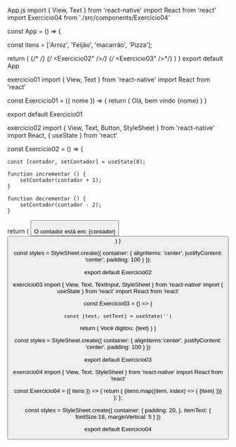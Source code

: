 App.js
import { View, Text } from 'react-native'
import React from 'react'
import Exercicio04 from './src/components/Exercicio04'

const App = () => {

  const itens = ['Arroz', 'Feijão', 'macarrão', 'Pizza'];

  return (
    <View>
      {/* <Exercicio01 nome="willames" />*/}
      {/* <Exercicio02" />*/}
       {/* <Exercicio03" />*/}
      <Exercicio04 itens={itens} />
    </View>
  )
}
export default App

exercicio01
import { View, Text } from 'react-native'
import React from 'react'

const Exercicio01 = ({ nome }) => {
  return (
    <View>
      <Text>Olá, bem vindo {nome}</Text>
    </View>
  )
}

export default Exercicio01

exercicio02
import { View, Text, Button, StyleSheet } from 'react-native'
import React, { useState } from 'react'

const Exercicio02 = () => {

    const [contador, setContador] = useState(0);

    function incrementar () {
        setContador(contador + 1);
    }

    function decrementar () {
        setContador(contador - 2);
    }

  return (
    <View style={styles.container}>
        <Button title='incrementar' onPress={incrementar} />        
        <text>O contador está em: {contador}</text>
        <Button title='decrementar' onPress={decrementar} />
    </View>
  )
}

const styles = StyleSheet.create({
    container: { 
        alignItems: 'center',
        justifyContent: 'center',
        padding: 100
    }
});   

export default Exercicio02

exercicio03
import { View, Text, TextInput, StyleSheet } from 'react-native'
import { useState } from 'react'
import React from 'react'

const Exercicio03 = () => {

    const [text, setText] = useState('')

  return (
    <View styles={SVGAnimatedNumberList.container}>
      <TextInput
        value={text}
        onChangeText={setText}
        placeholder="Digite algo aqui..."        
      />
      <Text>Você digitou: {text}</Text>
    </View>
  )
}

const styles = StyleSheet.create({
    container: {
        alignItems:'center',
        justifyContent: 'center',
        padding: 100
    }
})

export default Exercicio03

exercicio04
import { View, Text, StyleSheet } from 'react-native'
import React from 'react'

const Exercicio04 = ({ itens }) => {
  return (
    <View styles={styles.container}>
        {itens.map((item, index) => (
            <Text key={index} style={styles.itemText}>
                 {item}
            </Text>
        ))}      
    </View>
  );
};

const styles = StyleSheet.create({
    container: {
        padding: 20,
    },
    itemText: {
        fontSize:18,
        marginVertical: 5
    }
})

export default Exercicio04
